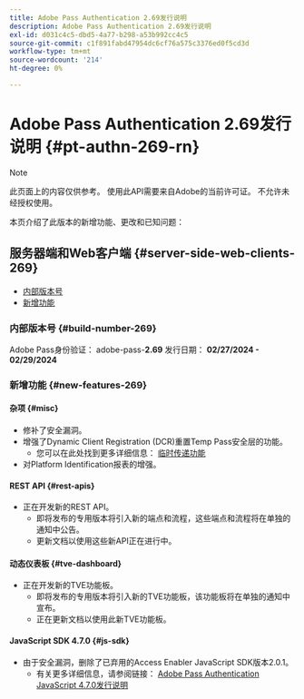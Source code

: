 ```yaml
---
title: Adobe Pass Authentication 2.69发行说明
description: Adobe Pass Authentication 2.69发行说明
exl-id: d031c4c5-dbd5-4a77-b298-a53b992cc4c5
source-git-commit: c1f891fabd47954dc6cf76a575c3376ed0f5cd3d
workflow-type: tm+mt
source-wordcount: '214'
ht-degree: 0%

---
```


# Adobe Pass Authentication 2.69发行说明 {#pt-authn-269-rn}

>[!NOTE]
>
>此页面上的内容仅供参考。 使用此API需要来自Adobe的当前许可证。 不允许未经授权使用。

本页介绍了此版本的新增功能、更改和已知问题：

## 服务器端和Web客户端 {#server-side-web-clients-269}

* [内部版本号](#build-number-269)
* [新增功能](#new-features-269)

### 内部版本号 {#build-number-269}

Adobe Pass身份验证： adobe-pass-**2.69**
发行日期： **02/27/2024 - 02/29/2024**

### 新增功能 {#new-features-269}

#### 杂项 {#misc}

* 修补了安全漏洞。
* 增强了Dynamic Client Registration (DCR)重置Temp Pass安全层的功能。
   * 您可以在此处找到更多详细信息： [临时传递功能](../integration-guide-programmers/features-premium/temporary-access/temp-pass-feature.md)
* 对Platform Identification报表的增强。

#### REST API {#rest-apis}

* 正在开发新的REST API。
   * 即将发布的专用版本将引入新的端点和流程，这些端点和流程将在单独的通知中公告。
   * 更新文档以使用这些新API正在进行中。

#### 动态仪表板 {#tve-dashboard}

* 正在开发新的TVE功能板。
   * 即将发布的专用版本将引入新的TVE功能板，该功能板将在单独的通知中宣布。
   * 正在更新文档以使用此新TVE功能板。

#### JavaScript SDK 4.7.0 {#js-sdk}

* 由于安全漏洞，删除了已弃用的Access Enabler JavaScript SDK版本2.0.1。
   * 有关更多详细信息，请参阅链接： [Adobe Pass Authentication JavaScript 4.7.0发行说明](authn-rn-javascript-470.md)
